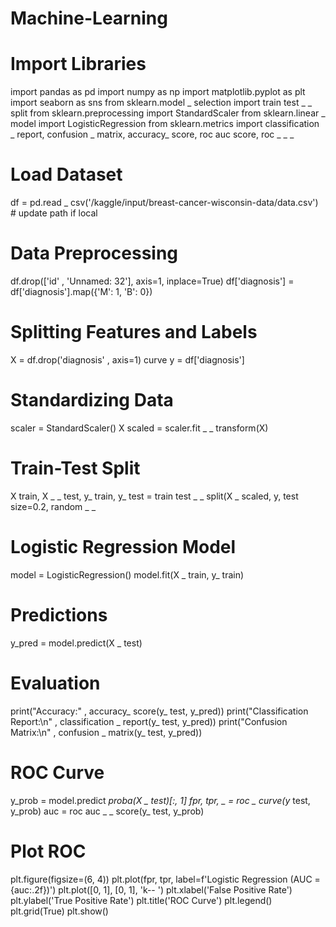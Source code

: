 # Machine-Learning
# Import Libraries
import pandas as pd
import numpy as np
import matplotlib.pyplot as plt
import seaborn as sns
from sklearn.model
_
selection import train
test
_
_
split
from sklearn.preprocessing import StandardScaler
from sklearn.linear
_
model import LogisticRegression
from sklearn.metrics import classification
_
report, confusion
_
matrix, accuracy_
score, roc
auc
score, roc
_
_
_
# Load Dataset
df = pd.read
_
csv('/kaggle/input/breast-cancer-wisconsin-data/data.csv') # update path if local
# Data Preprocessing
df.drop(['id'
,
'Unnamed: 32'], axis=1, inplace=True)
df['diagnosis'] = df['diagnosis'].map({'M': 1,
'B': 0})
# Splitting Features and Labels
X = df.drop('diagnosis'
, axis=1)
curve
y = df['diagnosis']
# Standardizing Data
scaler = StandardScaler()
X
scaled = scaler.fit
_
_
transform(X)
# Train-Test Split
X
train, X
_
_
test, y_
train, y_
test = train
test
_
_
split(X
_
scaled, y, test
size=0.2, random
_
_
# Logistic Regression Model
model = LogisticRegression()
model.fit(X
_
train, y_
train)
# Predictions
y_pred = model.predict(X
_
test)
# Evaluation
print("Accuracy:"
, accuracy_
score(y_
test, y_pred))
print("Classification Report:\n"
, classification
_
report(y_
test, y_pred))
print("Confusion Matrix:\n"
, confusion
_
matrix(y_
test, y_pred))
# ROC Curve
y_prob = model.predict
_proba(X
_
test)[:, 1]
fpr, tpr, _
= roc
_
curve(y_
test, y_prob)
auc = roc
auc
_
_
score(y_
test, y_prob)
# Plot ROC
plt.figure(figsize=(6, 4))
plt.plot(fpr, tpr, label=f'Logistic Regression (AUC = {auc:.2f})')
plt.plot([0, 1], [0, 1],
'k--
')
plt.xlabel('False Positive Rate')
plt.ylabel('True Positive Rate')
plt.title('ROC Curve')
plt.legend()
plt.grid(True)
plt.show()
